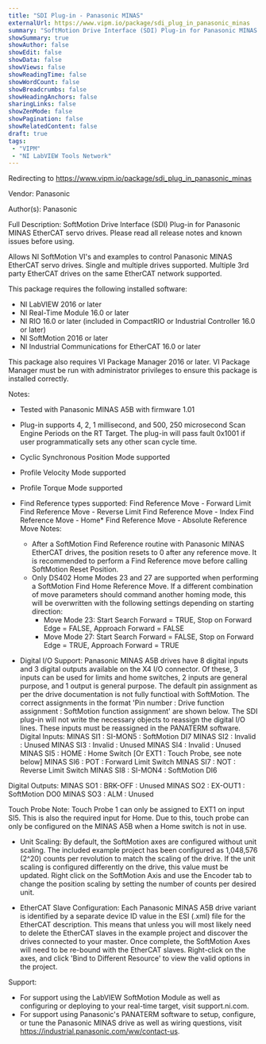 ```yaml
---
title: "SDI Plug-in - Panasonic MINAS"
externalUrl: https://www.vipm.io/package/sdi_plug_in_panasonic_minas
summary: "SoftMotion Drive Interface (SDI) Plug-in for Panasonic MINAS EtherCAT servo drives."
showSummary: true
showAuthor: false
showEdit: false
showData: false
showViews: false
showReadingTime: false
showWordCount: false
showBreadcrumbs: false
showHeadingAnchors: false
sharingLinks: false
showZenMode: false
showPagination: false
showRelatedContent: false
draft: true
tags:
 - "VIPM"
 - "NI LabVIEW Tools Network"
---
```


Redirecting to https://www.vipm.io/package/sdi_plug_in_panasonic_minas

Vendor: Panasonic

Author(s): Panasonic
 
Full Description:
SoftMotion Drive Interface (SDI) Plug-in for Panasonic MINAS EtherCAT servo drives. Please read all release notes and known issues before using.

Allows NI SoftMotion VI's and examples to control Panasonic MINAS EtherCAT servo drives. Single and multiple drives supported. Multiple 3rd party EtherCAT drives on the same EtherCAT network supported.

This package requires the following installed software:
- NI LabVIEW 2016 or later
- NI Real-Time Module 16.0 or later
- NI RIO 16.0 or later (included in CompactRIO or Industrial Controller 16.0 or later)
- NI SoftMotion 2016 or later
- NI Industrial Communications for EtherCAT 16.0 or later

This package also requires VI Package Manager 2016 or later.
VI Package Manager must be run with administrator privileges to ensure this package is installed correctly.

Notes:
- Tested with Panasonic MINAS A5B with firmware 1.01
- Plug-in supports 4, 2, 1 millisecond, and 500, 250 microsecond Scan Engine Periods on the RT Target. The plug-in will pass fault 0x1001 if user programmatically sets any other scan cycle time.
- Cyclic Synchronous Position Mode supported
- Profile Velocity Mode supported
- Profile Torque Mode supported
- Find Reference types supported:
  Find Reference Move - Forward Limit
  Find Reference Move - Reverse Limit
  Find Reference Move - Index
  Find Reference Move - Home*
  Find Reference Move - Absolute
  Reference Move Notes:
  - After a SoftMotion Find Reference routine with Panasonic MINAS EtherCAT drives, the position resets to 0 after any reference move. It is recommended to perform a Find Reference move before calling SoftMotion Reset Position.
  - Only DS402 Home Modes 23 and 27 are supported when performing a SoftMotion Find Home Reference Move. If a different combination of move parameters should command another homing mode, this will be overwritten with the following settings depending on starting direction:
     - Move Mode 23: Start Search Forward = TRUE, Stop on Forward Edge = FALSE, Approach Forward = FALSE 
     - Move Mode 27: Start Search Forward = FALSE, Stop on Forward Edge = TRUE, Approach Forward = TRUE

- Digital I/O Support:
Panasonic MINAS A5B drives have 8 digital inputs and 3 digital outputs available on the X4 I/O connector. Of these, 3 inputs can be used for limits and home switches, 2 inputs are general purpose, and 1 output is general purpose. The default pin assignment as per the drive documentation is not fully functioal with SoftMotion.
The correct assignments in the format 'Pin number : Drive function assignment : SoftMotion function assignment' are shown below. The SDI plug-in will not write the necessary objects to reassign the digital I/O lines. These inputs must be reassigned in the PANATERM software.
Digital Inputs:
MINAS SI1 : SI-MON5 : SoftMotion DI7
MINAS SI2 : Invalid : Unused
MINAS SI3 : Invalid : Unused
MINAS SI4 : Invalid : Unused
MINAS SI5 : HOME : Home Switch [Or EXT1 : Touch Probe, see note below]
MINAS SI6 : POT : Forward Limit Switch
MINAS SI7 : NOT : Reverse Limit Switch
MINAS SI8 : SI-MON4 : SoftMotion DI6	

Digital Outputs:
MINAS SO1 : BRK-OFF : Unused
MINAS SO2 : EX-OUT1 : SoftMotion DO0
MINAS SO3 : ALM : Unused

Touch Probe Note: Touch Probe 1 can only be assigned to EXT1 on input SI5. This is also the required input for Home. Due to this, touch probe can only be configured on the MINAS A5B when a Home switch is not in use.

- Unit Scaling:
By default, the SoftMotion axes are configured without unit scaling. The included example project has been configured as 1,048,576 (2^20) counts per revolution to match the scaling of the drive.
If the unit scaling is configured differently on the drive, this value must be updated. Right click on the SoftMotion Axis and use the Encoder tab to change the position scaling by setting the number of counts per desired unit.

- EtherCAT Slave Configuration:
Each Panasonic MINAS A5B drive variant is identified by a separate device ID value in the ESI (.xml) file for the EtherCAT description. This means that unless you will most likely need to delete the EtherCAT slaves in the example project and discover the drives connected to your master.
Once complete, the SoftMotion Axes will need to be re-bound with the EtherCAT slaves. Right-click on the axes, and click 'Bind to Different Resource' to view the valid options in the project.

Support:
- For support using the LabVIEW SoftMotion Module as well as configuring or deploying to your real-time target, visit support.ni.com.
- For support using Panasonic's PANATERM software to setup, configure, or tune the Panasonic MINAS drive as well as wiring questions, visit https://industrial.panasonic.com/ww/contact-us.